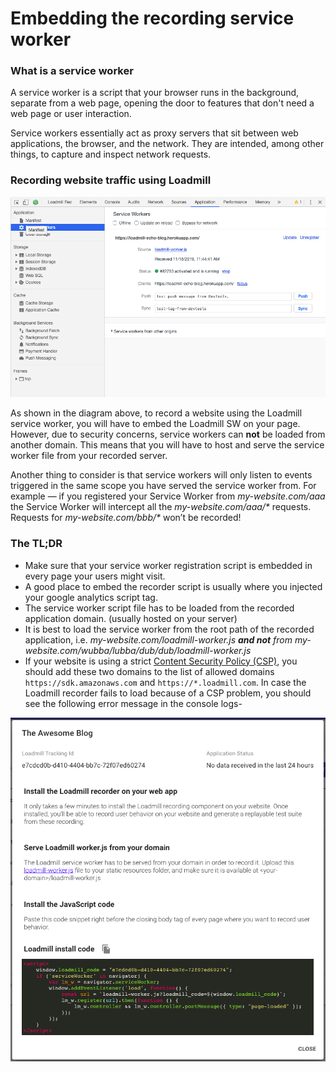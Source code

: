 # Embedding the recording service worker

### What is a service worker <a id="what_is_a_service_worker"></a>

A service worker is a script that your browser runs in the background, separate from a web page, opening the door to features that don't need a web page or user interaction.

Service workers essentially act as proxy servers that sit between web applications, the browser, and the network. They are intended, among other things, to capture and inspect network requests.

### Recording website traffic using Loadmill

![Loadmill service-worker architecture](../.gitbook/assets/image%20%2821%29.png)

As shown in the diagram above, to record a website using the Loadmill service worker, you will have to embed the Loadmill SW on your page. However, due to security concerns, service workers can **not** be loaded from another domain. This means that you will have to host and serve the service worker file from your recorded server.

Another thing to consider is that service workers will only listen to events triggered in the same scope you have served the service worker from. For example — if you registered your Service Worker from _my-website.com/aaa_ the Service Worker will intercept all the _my-website.com/aaa/\*_ requests. Requests for _my-website.com/bbb/\*_ won’t be recorded!

### The TL;DR

* Make sure that your service worker registration script is embedded in every page your users might visit.
* A good place to embed the recorder script is usually where you injected your google analytics script tag.
* The service worker script file has to be loaded from the recorded application domain. \(usually hosted on your server\)
* It is best to load the service worker from the root path of the recorded application, i.e. _my-website.com/loadmill-worker.js **and not** from my-website.com/wubba/lubba/dub/dub/loadmill-worker.js_
* If your website is using a strict [Content Security Policy \(CSP\)](https://developer.mozilla.org/en-US/docs/Web/HTTP/CSP), you should add these two domains to the list of allowed domains `https://sdk.amazonaws.com` and `https://*.loadmill.com`. In case the Loadmill recorder fails to load because of a CSP problem, you should see the following error message in the console logs-

![CAP console error](../.gitbook/assets/image%20%2819%29.png)

